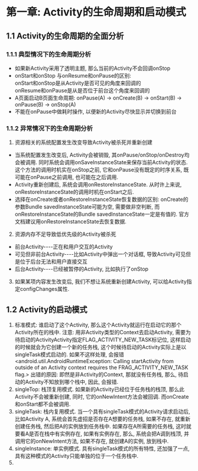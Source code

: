 # 第一章: Activity的生命周期和启动模式

## 1.1 Activity的生命周期的全面分析

### 1.1.1 典型情况下的生命周期分析
* 如果新Activity采用了透明主题, 那么当前的Activity不会回调onStop
* onStart和onStop 与onResume和onPause的区别:</br>
    onStart和onStop是从Activity是否可见的角度来回调的  </br>
    onResume和onPause是从是否位于前台这个角度来回调的  </br>
* A页面启动B页面生命周期: onPause(A) -> onCreate(B) -> onStart(B) -> onPause(B) -> onStop(A)
* 不能在onPause中做耗时操作, 以便新的Activity尽快显示并切换到前台

### 1.1.2 异常情况下的生命周期分析
1. 资源相关的系统配置发生改变导致Activity被杀死并重新创建
  * 当系统配置发生改变后, Activity会被销毁, 其onPause/onStop/onDestroy均会被调用. 同时系统会调用onSaveInstanceState来保存当前Activity的状态. 这个方法的调用时机实在onStop之前, 它和onPause没有既定的时序关系, 既可能在onPause之前调用, 也可能在之后调用.
  * Activity重新创建后, 系统会调用onRestoreInstanceState. 从时许上来说, onRestoreInstanceState的调用时机在onStart之后.
  * 选择在onCreate或者onRestoreInstanceState恢复数据的区别: onCreate的参数Bundle savedInstanceState可能为空, 需要做非空判断, 而onRestoreInstanceState的Bundle savedInstanceState一定是有值的. 官方文档建议用onRestoreInstanceState去恢复数据.
2. 资源内存不足导致低优先级的Activity被杀死
  * 前台Activity----正在和用户交互的Activity
  * 可见但非前台Activity----比如Activity中弹出一个对话框, 导致Activity可见但是位于后台无法和用户直接交互
  * 后台Activity----已经被暂停的Activity, 比如执行了onStop
3. 如果某项内容发生改变后, 我们不想让系统重新创建Activity, 可以给Activity指定configChanges属性.  

## 1.2 Activity的启动模式
1. 标准模式: 谁启动了这个Activity, 那么这个Activity就运行在启动它的那个Activity所在的栈中.
    注意: 用非Activity类型的Context去启动Activity, 需要为待启动的ActivityActivity指定FLAG_ACTIVITY_NEW_TASK标记位, 这样启动的时候就会为它创建一个新的任务栈, 这个时候待启动的Activity实际上是以singleTask模式启动的. 如果不这样处理, 会报错<android.util.AndroidRuntimeException: Calling startActivity from outside of an Activity context requires the FRAG_ACTIVITY_NEW_TASK flag.> 出错的原因: 即然是非Activity的Context, 那就没有任务栈, 那么, 待启动的Activity不知放到哪个栈中, 因此, 会报错.  
2. singleTop: 栈顶复用模式. 如果新的Activity已经位于任务栈的栈顶, 那么此Activity不会被重新创建, 同时, 它的onNewIntent方法会被回调. 而onCreate和onStart都不会被调用.  
3. singleTask: 栈内复用模式. 当一个具有singleTask模式的Activity请求启动后, 比如Activity A, 系统会首先虚招是否存在A想要的任务栈, 如果不存在, 就重新创建任务栈, 然后把A的实例放到任务栈中. 如果存在A所需要的任务栈, 这时就要看A是否在栈中有实例存在, 如果有实例存在, 那么, 系统会把A调到栈顶, 并调用它的onNewIntent方法, 如果不存在, 就创建A的实例, 放到栈中.  
4. singleInstance: 单实例模式. 具有singleTask模式的所有特性, 还加强了一点, 具有这种模式的Activity只能单独的位于一个任务栈中.  
5. 